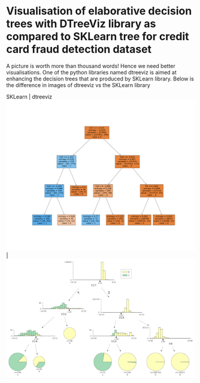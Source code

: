 # Visualisation of elaborative decision trees with DTreeViz library as compared to SKLearn tree for credit card fraud detection dataset

A picture is worth more than thousand words! Hence we need better visualisations. One of the python libraries named dtreeviz is aimed at enhancing the decision trees that are produced by SKLearn library. 
Below is the difference in images of dtreeviz vs the SKLearn library

SKLearn | dtreeviz
![SKLearn](img/skl42_3.png) | ![dtreeviz](img/dtv42_3.png)


